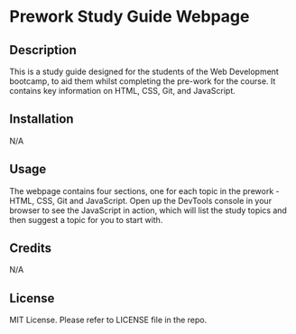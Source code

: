 # Prework Study Guide Webpage

## Description

This is a study guide designed for the students of the Web Development bootcamp, to aid them whilst completing the pre-work for the course. It contains key information on HTML, CSS, Git, and JavaScript.

## Installation

N/A

## Usage

The webpage contains four sections, one for each topic in the prework - HTML, CSS, Git and JavaScript. Open up the DevTools console in your browser to see the JavaScript in action, which will list the study topics and then suggest a topic for you to start with.

## Credits

N/A

## License

MIT License. Please refer to LICENSE file in the repo.
